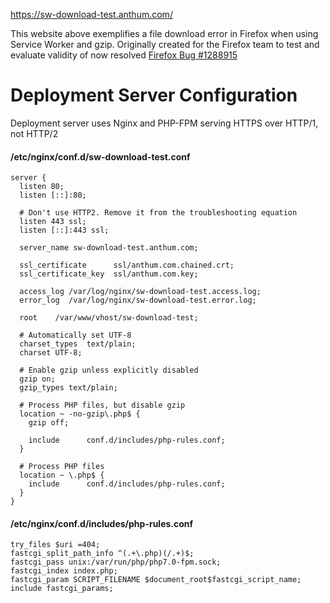 https://sw-download-test.anthum.com/

This website above exemplifies a file download error in Firefox when using Service Worker and gzip.  Originally created for the Firefox team to test and evaluate validity of now resolved [Firefox Bug #1288915](https://bugzilla.mozilla.org/show_bug.cgi?id=1288915)

# Deployment Server Configuration
Deployment server uses Nginx and PHP-FPM serving HTTPS over HTTP/1, not HTTP/2

#### /etc/nginx/conf.d/sw-download-test.conf
```
server {
  listen 80;
  listen [::]:80;

  # Don't use HTTP2. Remove it from the troubleshooting equation
  listen 443 ssl;
  listen [::]:443 ssl;

  server_name sw-download-test.anthum.com;

  ssl_certificate      ssl/anthum.com.chained.crt;
  ssl_certificate_key  ssl/anthum.com.key;

  access_log /var/log/nginx/sw-download-test.access.log;
  error_log  /var/log/nginx/sw-download-test.error.log;

  root    /var/www/vhost/sw-download-test;

  # Automatically set UTF-8
  charset_types  text/plain;
  charset UTF-8;

  # Enable gzip unless explicitly disabled
  gzip on;
  gzip_types text/plain;

  # Process PHP files, but disable gzip
  location ~ -no-gzip\.php$ {
    gzip off;

    include      conf.d/includes/php-rules.conf;
  }

  # Process PHP files
  location ~ \.php$ {
    include      conf.d/includes/php-rules.conf;
  }
}
```

#### /etc/nginx/conf.d/includes/php-rules.conf
```
try_files $uri =404;
fastcgi_split_path_info ^(.+\.php)(/.+)$;
fastcgi_pass unix:/var/run/php/php7.0-fpm.sock;
fastcgi_index index.php;
fastcgi_param SCRIPT_FILENAME $document_root$fastcgi_script_name;
include fastcgi_params;
```
